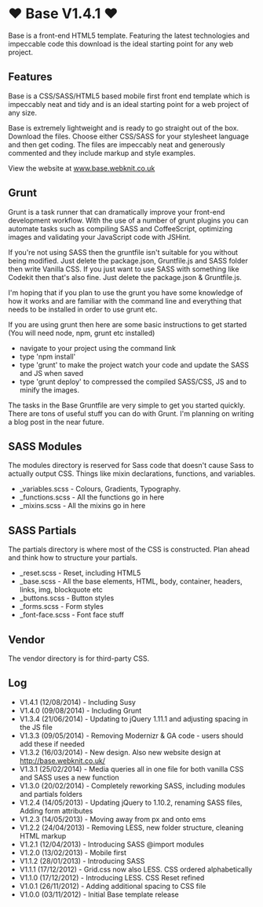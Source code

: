 ♥ Base V1.4.1 ♥ 
===============

Base is a front-end HTML5 template. Featuring the latest technologies and impeccable code this download is the ideal starting point for any web project.


Features
--------

Base is a CSS/SASS/HTML5 based mobile first front end template which is impeccably neat and tidy and is an ideal starting point for a web project of any size.

Base is extremely lightweight and is ready to go straight out of the box. Download the files. Choose either CSS/SASS for your stylesheet language and then get coding. The files are impeccably neat and generously commented and they include markup and style examples.

View the website at www.base.webknit.co.uk


Grunt
--------

Grunt is a task runner that can dramatically improve your front-end development workflow. With the use of a number of grunt plugins you can automate tasks such as compiling SASS and CoffeeScript, optimizing images and validating your JavaScript code with JSHint.

If you're not using SASS then the gruntfile isn't suitable for you without being modified. Just delete the package.json, Gruntfile.js and SASS folder then write Vanilla CSS.
If you just want to use SASS with something like Codekit then that's also fine. Just delete the package.json & Gruntfile.js. 

I'm hoping that if you plan to use the grunt you have some knowledge of how it works and are familiar with the command line and everything that needs to be installed in order to use grunt etc.
 
If you are using grunt then here are some basic instructions to get started (You will need node, npm, grunt etc installed)
- navigate to your project using the command link
- type 'npm install'
- type 'grunt' to make the project watch your code and update the SASS and JS when saved
- type 'grunt deploy' to compressed the compiled SASS/CSS, JS and to minify the images.

The tasks in the Base Gruntfile are very simple to get you started quickly. 
There are tons of useful stuff you can do with Grunt. I'm planning on writing a blog post in the near future.


SASS Modules
-------------

The modules directory is reserved for Sass code that doesn't cause Sass to actually output CSS. Things like mixin declarations, functions, and variables.

- _variables.scss - Colours, Gradients, Typography.
- _functions.scss - All the functions go in here
- _mixins.scss - All the mixins go in here


SASS Partials
-------------

The partials directory is where most of the CSS is constructed. Plan ahead and think how to structure your partials.

- _reset.scss - Reset, including HTML5
- _base.scss - All the base elements, HTML, body, container, headers, links, img, blockquote etc
- _buttons.scss - Button styles
- _forms.scss - Form styles
- _font-face.scss - Font face stuff


Vendor
-------------

The vendor directory is for third-party CSS.


Log
---

- V1.4.1 (12/08/2014) - Including Susy
- V1.4.0 (09/08/2014) - Including Grunt
- V1.3.4 (21/06/2014) - Updating to jQuery 1.11.1 and adjusting spacing in the JS file
- V1.3.3 (09/05/2014) - Removing Modernizr & GA code - users should add these if needed
- V1.3.2 (16/03/2014) - New design. Also new website design at http://base.webknit.co.uk/
- V1.3.1 (25/02/2014) - Media queries all in one file for both vanilla CSS and SASS uses a new function
- V1.3.0 (20/02/2014) - Completely reworking SASS, including modules and partials folders
- V1.2.4 (14/05/2013) - Updating jQuery to 1.10.2, renaming SASS files, Adding form attributes
- V1.2.3 (14/05/2013) - Moving away from px and onto ems
- V1.2.2 (24/04/2013) - Removing LESS, new folder structure, cleaning HTML markup
- V1.2.1 (12/04/2013) - Introducing SASS @import modules
- V1.2.0 (13/02/2013) - Mobile first
- V1.1.2 (28/01/2013) - Introducing SASS
- V1.1.1 (17/12/2012) - Grid.css now also LESS. CSS ordered alphabetically
- V1.1.0 (17/12/2012) - Introducing LESS. CSS Reset refined
- V1.0.1 (26/11/2012) - Adding additional spacing to CSS file
- V1.0.0 (03/11/2012) - Initial Base template release

